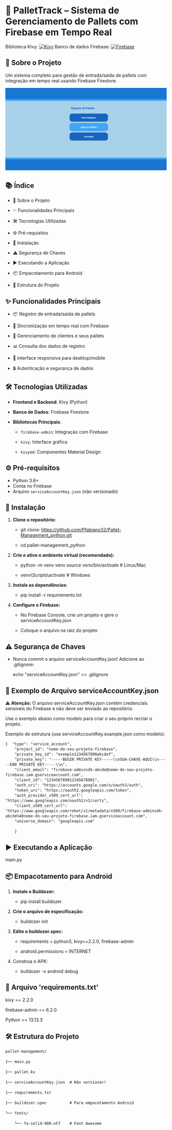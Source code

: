 # 🚀 PalletTrack – Sistema de Gerenciamento de Pallets com Firebase em Tempo Real

Biblioteca Kivy: [![Kivy](https://img.shields.io/badge/Kivy-2.2.0-blue)](https://kivy.org)
Banco de dados Firebase: [![Firebase](https://img.shields.io/badge/Firebase-Cloud%20Firestore-orange)](https://firebase.google.com)

## 🧾 Sobre o Projeto
Um sistema completo para gestão de entrada/saída de pallets com integração em tempo real usando Firebase Firestore.

![Menu do Aplicativo](menu_imagem.png)

## 📚 Índice

- 🧾 Sobre o Projeto

- ✨ Funcionalidades Principais

- 🛠 Tecnologias Utilizadas

- ⚙️ Pré-requisitos

- 🚀 Instalação

- ⚠️ Segurança de Chaves

- ▶️ Executando a Aplicação

- 📦 Empacotamento para Android

- 📂 Estrutura do Projeto

## ✨ Funcionalidades Principais

- 📦 Registro de entrada/saída de pallets

- 🔄 Sincronização em tempo real com Firebase

- 👥 Gerenciamento de clientes e seus pallets

- 📊 Consulta dos dados de registro

- 📱 Interface responsiva para desktop/mobile

- 🔒 Autenticação e segurança de dados

## 🛠 Tecnologias Utilizadas

- **Frontend e Backend**: Kivy (Python)

- **Banco de Dados**: Firebase Firestore

- **Bibliotecas Principais**:
  - `firebase-admin`: Integração com Firebase

  - `kivy`: Interface gráfica

  - `kivymd`: Componentes Material Design

## ⚙️ Pré-requisitos

- Python 3.8+
- Conta no Firebase
- Arquivo `serviceAccountKey.json` (não versionado)

## 🚀 Instalação

1. **Clone o repositório:**

    - git clone:  https://github.com/Pfabiano32/Pallet-Management_python.git

    - cd pallet-management_python

2. **Crie e ative o ambiente virtual (recomendado):**

    - python -m venv venv
source venv/bin/activate  # Linux/Mac

    - venv\Scripts\activate  # Windows

3. **Instale as dependências:**

    - pip install -r requirements.txt

4. **Configure o Firebase:**

    - No Firebase Console, crie um projeto e gere o serviceAccountKey.json

    - Coloque o arquivo na raiz do projeto

## ⚠️ Segurança de Chaves

- Nunca commit o arquivo serviceAccountKey.json! Adicione ao .gitignore:

    
    echo "serviceAccountKey.json" >> .gitignore

## 🔑 Exemplo de Arquivo serviceAccountKey.json
⚠️ **Atenção:** O arquivo serviceAccountKey.json contém credenciais sensíveis do Firebase e não deve ser enviado ao repositório.

Use o exemplo abaixo como modelo para criar o seu próprio recriar o projeto.

Exemplo de estrutura (use serviceAccountKey.example.json como modelo):

    {  "type": "service_account",
        "project_id": "nome-do-seu-projeto-firebase",
        "private_key_id": "exemplo1234567890abcdef",
        "private_key": "-----BEGIN PRIVATE KEY-----\\nSUA-CHAVE-AQUI\\n-----END PRIVATE KEY-----\\n",
        "client_email": "firebase-adminsdk-abcde@nome-do-seu-projeto-firebase.iam.gserviceaccount.com",
        "client_id": "123456789012345678901",
        "auth_uri": "https://accounts.google.com/o/oauth2/auth",
        "token_uri": "https://oauth2.googleapis.com/token",
        "auth_provider_x509_cert_url": "https://www.googleapis.com/oauth2/v1/certs",
        "client_x509_cert_url": "https://www.googleapis.com/robot/v1/metadata/x509/firebase-adminsdk-abcde%40nome-do-seu-projeto-firebase.iam.gserviceaccount.com",
        "universe_domain": "googleapis.com"

        }

## ▶️ Executando a Aplicação

main.py

## 📦 Empacotamento para Android

1. **Instale o Buildozer:**

    - pip install buildozer

2. **Crie o arquivo de especificação:**

    - buildozer init

3. **Edite o buildozer.spec:**

    - requirements = python3, kivy==2.2.0, firebase-admin

    - android.permissions = INTERNET

4. Construa o APK:

    - buildozer -v android debug

## 📂 Arquivo 'requirements.txt'

kivy == 2.2.0

firebase-admin == 6.2.0

Python == 13.13.3

## 🛠 Estrutura do Projeto

    pallet-management/

    ├── main.py

    ├── pallet.kv

    ├── serviceAccountKey.json  # Não versionar!

    ├── requirements.txt

    ├── buildozer.spec          # Para empacotamento Android

    └── fonts/
    
        └── fa-solid-900.otf    # Font Awesome
